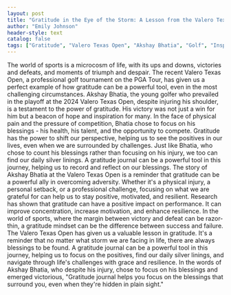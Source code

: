 ```yaml
---
layout: post
title: "Gratitude in the Eye of the Storm: A Lesson from the Valero Texas Open"
author: "Emily Johnson"
header-style: text
catalog: false
tags: ["Gratitude", "Valero Texas Open", "Akshay Bhatia", "Golf", "Inspiration", "Overcoming Adversity", "Performance", "Gratitude Journal"]
---
```


The world of sports is a microcosm of life, with its ups and downs, victories and defeats, and moments of triumph and despair. The recent Valero Texas Open, a professional golf tournament on the PGA Tour, has given us a perfect example of how gratitude can be a powerful tool, even in the most challenging circumstances. Akshay Bhatia, the young golfer who prevailed in the playoff at the 2024 Valero Texas Open, despite injuring his shoulder, is a testament to the power of gratitude. His victory was not just a win for him but a beacon of hope and inspiration for many. In the face of physical pain and the pressure of competition, Bhatia chose to focus on his blessings - his health, his talent, and the opportunity to compete. Gratitude has the power to shift our perspective, helping us to see the positives in our lives, even when we are surrounded by challenges. Just like Bhatia, who chose to count his blessings rather than focusing on his injury, we too can find our daily silver linings. A gratitude journal can be a powerful tool in this journey, helping us to record and reflect on our blessings. The story of Akshay Bhatia at the Valero Texas Open is a reminder that gratitude can be a powerful ally in overcoming adversity. Whether it's a physical injury, a personal setback, or a professional challenge, focusing on what we are grateful for can help us to stay positive, motivated, and resilient. Research has shown that gratitude can have a positive impact on performance. It can improve concentration, increase motivation, and enhance resilience. In the world of sports, where the margin between victory and defeat can be razor-thin, a gratitude mindset can be the difference between success and failure. The Valero Texas Open has given us a valuable lesson in gratitude. It's a reminder that no matter what storm we are facing in life, there are always blessings to be found. A gratitude journal can be a powerful tool in this journey, helping us to focus on the positives, find our daily silver linings, and navigate through life's challenges with grace and resilience. In the words of Akshay Bhatia, who despite his injury, chose to focus on his blessings and emerged victorious, "Gratitude journal helps you focus on the blessings that surround you, even when they're hidden in plain sight."